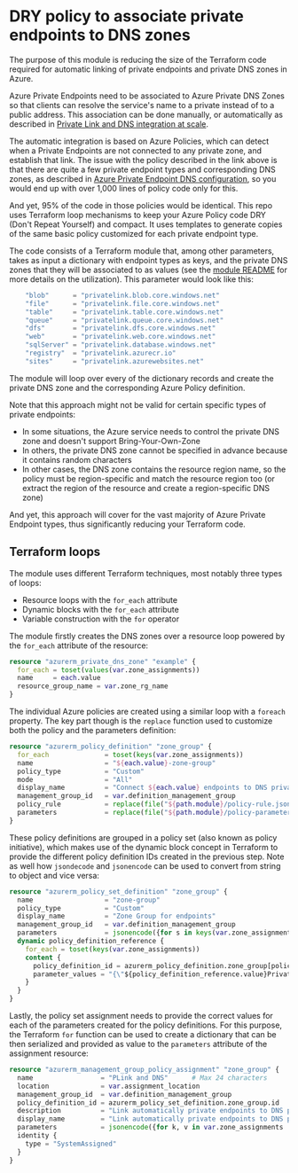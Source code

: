 # DRY policy to associate private endpoints to DNS zones

The purpose of this module is reducing the size of the Terraform code required for automatic linking of private endpoints and private DNS zones in Azure.

Azure Private Endpoints need to be associated to Azure Private DNS Zones so that clients can resolve the service's name to a private instead of to a public address. This association can be done manually, or automatically as described in [Private Link and DNS integration at scale](https://learn.microsoft.com/azure/cloud-adoption-framework/ready/azure-best-practices/private-link-and-dns-integration-at-scale).

The automatic integration is based on Azure Policies, which can detect when a Private Endpoints are not connected to any private zone, and establish that link. The issue with the policy described in the link above is that there are quite a few private endpoint types and corresponding DNS zones, as described in [Azure Private Endpoint DNS configuration](https://learn.microsoft.com/azure/private-link/private-endpoint-dns#azure-services-dns-zone-configuration), so you would end up with over 1,000 lines of policy code only for this.

And yet, 95% of the code in those policies would be identical. This repo uses Terraform loop mechanisms to keep your Azure Policy code DRY (Don't Repeat Yourself) and compact. It uses templates to generate copies of the same basic policy customized for each private endpoint type.

The code consists of a Terraform module that, among other parameters, takes as input a dictionary with endpoint types as keys, and the private DNS zones that they will be associated to as values (see the [module README](./modules/dns-zone-group/README.md) for more details on the utilization). This parameter would look like this:

```terraform
    "blob"      = "privatelink.blob.core.windows.net"
    "file"      = "privatelink.file.core.windows.net"
    "table"     = "privatelink.table.core.windows.net"
    "queue"     = "privatelink.queue.core.windows.net"
    "dfs"       = "privatelink.dfs.core.windows.net"
    "web"       = "privatelink.web.core.windows.net"
    "sqlServer" = "privatelink.database.windows.net"
    "registry"  = "privatelink.azurecr.io"
    "sites"     = "privatelink.azurewebsites.net"
```

The module will loop over every of the dictionary records and create the private DNS zone and the corresponding Azure Policy definition.

Note that this approach might not be valid for certain specific types of private endpoints:

- In some situations, the Azure service needs to control the private DNS zone and doesn't support Bring-Your-Own-Zone
- In others, the private DNS zone cannot be specified in advance because it contains random characters
- In other cases, the DNS zone contains the resource region name, so the policy must be region-specific and match the resource region too (or extract the region of the resource and create a region-specific DNS zone)

And yet, this approach will cover for the vast majority of Azure Private Endpoint types, thus significantly reducing your Terraform code. 

## Terraform loops

The module uses different Terraform techniques, most notably three types of loops:

- Resource loops with the `for_each` attribute
- Dynamic blocks with the `for_each` attribute
- Variable construction with the `for` operator

The module firstly creates the DNS zones over a resource loop powered by the `for_each` attribute of the resource:

```terraform
resource "azurerm_private_dns_zone" "example" {
  for_each = toset(values(var.zone_assignments))
  name     = each.value
  resource_group_name = var.zone_rg_name
}
```

The individual Azure policies are created using a similar loop with a `foreach` property. The key part though is the `replace` function used to customize both the policy and the parameters definition:

```terraform
resource "azurerm_policy_definition" "zone_group" {
  for_each              = toset(keys(var.zone_assignments))
  name                  = "${each.value}-zone-group"
  policy_type           = "Custom"
  mode                  = "All"
  display_name          = "Connect ${each.value} endpoints to DNS private zones"
  management_group_id   = var.definition_management_group
  policy_rule           = replace(file("${path.module}/policy-rule.json"), "_ENDPOINT_TYPE_", each.value)
  parameters            = replace(file("${path.module}/policy-parameters.json"), "_ENDPOINT_TYPE_", each.value)
}
```

These policy definitions are grouped in a policy set (also known as policy initiative), which makes use of the dynamic block concept in Terraform to provide the different policy definition IDs created in the previous step. Note as well how `jsondecode` and `jsonencode` can be used to convert from string to object and vice versa:

```terraform
resource "azurerm_policy_set_definition" "zone_group" {
  name                  = "zone-group"
  policy_type           = "Custom"
  display_name          = "Zone Group for endpoints"
  management_group_id   = var.definition_management_group
  parameters            = jsonencode({for s in keys(var.zone_assignments) : "${s}PrivateDnsZoneId" => jsondecode(local.initiative_param_template)})
  dynamic policy_definition_reference {
    for_each = toset(keys(var.zone_assignments))
    content {
      policy_definition_id = azurerm_policy_definition.zone_group[policy_definition_reference.value].id
      parameter_values = "{\"${policy_definition_reference.value}PrivateDnsZoneId\": {\"value\": \"[parameters('${policy_definition_reference.value}PrivateDnsZoneId')]\"}}"
    }
  }
}
```

Lastly, the policy set assignment needs to provide the correct values for each of the parameters created for the policy definitions. For this purpose, the Terraform `for` function can be used to create a dictionary that can be then serialized and provided as value to the `parameters` attribute of the assignment resource:

```terraform
resource "azurerm_management_group_policy_assignment" "zone_group" {
  name                 = "PLink and DNS"      # Max 24 characters
  location             = var.assignment_location
  management_group_id  = var.definition_management_group
  policy_definition_id = azurerm_policy_set_definition.zone_group.id
  description          = "Link automatically private endpoints to DNS private zones"
  display_name         = "Link automatically private endpoints to DNS private zones"
  parameters           = jsonencode({for k, v in var.zone_assignments : "${k}PrivateDnsZoneId" => jsondecode("{ \"value\": \"${data.azurerm_subscription.primary.id}/resourceGroups/${var.zone_rg_name}/providers/Microsoft.Network/privateDnsZones/${v}\" }")})
  identity {
    type = "SystemAssigned"
  }
}

```    
